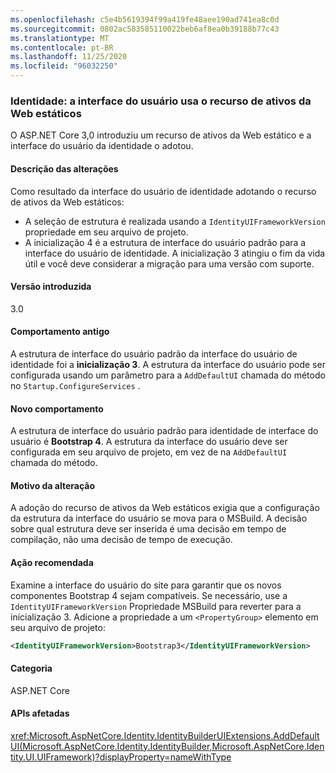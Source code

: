 ```yaml
---
ms.openlocfilehash: c5e4b5619394f99a419fe48aee190ad741ea8c0d
ms.sourcegitcommit: 0802ac583585110022beb6af8ea0b39188b77c43
ms.translationtype: MT
ms.contentlocale: pt-BR
ms.lasthandoff: 11/25/2020
ms.locfileid: "96032250"
---
```

### <a name="identity-ui-uses-static-web-assets-feature"></a>Identidade: a interface do usuário usa o recurso de ativos da Web estáticos

O ASP.NET Core 3,0 introduziu um recurso de ativos da Web estático e a interface do usuário da identidade o adotou.

#### <a name="change-description"></a>Descrição das alterações

Como resultado da interface do usuário de identidade adotando o recurso de ativos da Web estáticos:

- A seleção de estrutura é realizada usando a `IdentityUIFrameworkVersion` propriedade em seu arquivo de projeto.
- A inicialização 4 é a estrutura de interface do usuário padrão para a interface do usuário de identidade. A inicialização 3 atingiu o fim da vida útil e você deve considerar a migração para uma versão com suporte.

#### <a name="version-introduced"></a>Versão introduzida

3.0

#### <a name="old-behavior"></a>Comportamento antigo

A estrutura de interface do usuário padrão da interface do usuário de identidade foi a **inicialização 3**. A estrutura da interface do usuário pode ser configurada usando um parâmetro para a `AddDefaultUI` chamada do método no `Startup.ConfigureServices` .

#### <a name="new-behavior"></a>Novo comportamento

A estrutura de interface do usuário padrão para identidade de interface do usuário é **Bootstrap 4**. A estrutura da interface do usuário deve ser configurada em seu arquivo de projeto, em vez de na `AddDefaultUI` chamada do método.

#### <a name="reason-for-change"></a>Motivo da alteração

A adoção do recurso de ativos da Web estáticos exigia que a configuração da estrutura da interface do usuário se mova para o MSBuild. A decisão sobre qual estrutura deve ser inserida é uma decisão em tempo de compilação, não uma decisão de tempo de execução.

#### <a name="recommended-action"></a>Ação recomendada

Examine a interface do usuário do site para garantir que os novos componentes Bootstrap 4 sejam compatíveis. Se necessário, use a `IdentityUIFrameworkVersion` Propriedade MSBuild para reverter para a inicialização 3. Adicione a propriedade a um `<PropertyGroup>` elemento em seu arquivo de projeto:

```xml
<IdentityUIFrameworkVersion>Bootstrap3</IdentityUIFrameworkVersion>
```

#### <a name="category"></a>Categoria

ASP.NET Core

#### <a name="affected-apis"></a>APIs afetadas

<xref:Microsoft.AspNetCore.Identity.IdentityBuilderUIExtensions.AddDefaultUI(Microsoft.AspNetCore.Identity.IdentityBuilder,Microsoft.AspNetCore.Identity.UI.UIFramework)?displayProperty=nameWithType>

<!-- 

#### Affected APIs

`M:Microsoft.AspNetCore.Identity.IdentityBuilderUIExtensions.AddDefaultUI(Microsoft.AspNetCore.Identity.IdentityBuilder,Microsoft.AspNetCore.Identity.UI.UIFramework)`

-->
